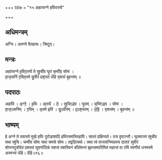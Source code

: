 +++
title = "१५ अहाव्यग्ने हविरास्ये"

+++
## अधिमन्त्रम्
अग्निः। अरुणो वैतहव्यः। त्रिष्टुप्।

## मन्त्रः
अहा॑व्यग्ने ह॒विरा॒स्ये॑ ते स्रु॒ची॑व घृ॒तं च॒म्वी॑व॒ सोमः॑ ।  
वा॒ज॒सनिं॑ र॒यिम॒स्मे सु॒वीरं॑ प्रश॒स्तं धे॑हि य॒शसं॑ बृ॒हन्त॑म् ॥

## पदपाठः
अहा॑वि । अ॒ग्ने॒ । ह॒विः । आ॒स्ये॑ । ते॒ । स्रु॒चिऽइ॑व । घृ॒तम् । च॒म्वि॑ऽइव । सोमः॑ ।  
वा॒ज॒ऽसनि॑म् । र॒यिम् । अ॒स्मे इति॑ । सु॒ऽवीर॑म् । प्र॒ऽश॒स्तम् । धे॒हि॒ । य॒शस॑म् । बृ॒हन्त॑म् ॥

## भाष्यम्
हे अग्ने ते तवास्ये मुखे हविः पुरोडाशादि हविरस्माभिरहावि। सततं प्रक्षिप्यते। तत्र दृष्टान्तौ। घृतमाज्यं स्रुचीव यथा स्रुचि। चम्वीव सोमः यथा चमसे सोमः। तद्वदित्यर्थः। तथा त्वं वाजसनिमन्नस्य दातारं सुवीरं शोभनपुत्रोपेतं प्रशस्तं सुवर्णादिकं यशसं यशस्विनं कीर्तमन्तं बृहन्तमपरिमितं महान्तं वा रयिं रमणीयं धनमस्मे अस्मभ्यं धेहि। देहि॥१६॥